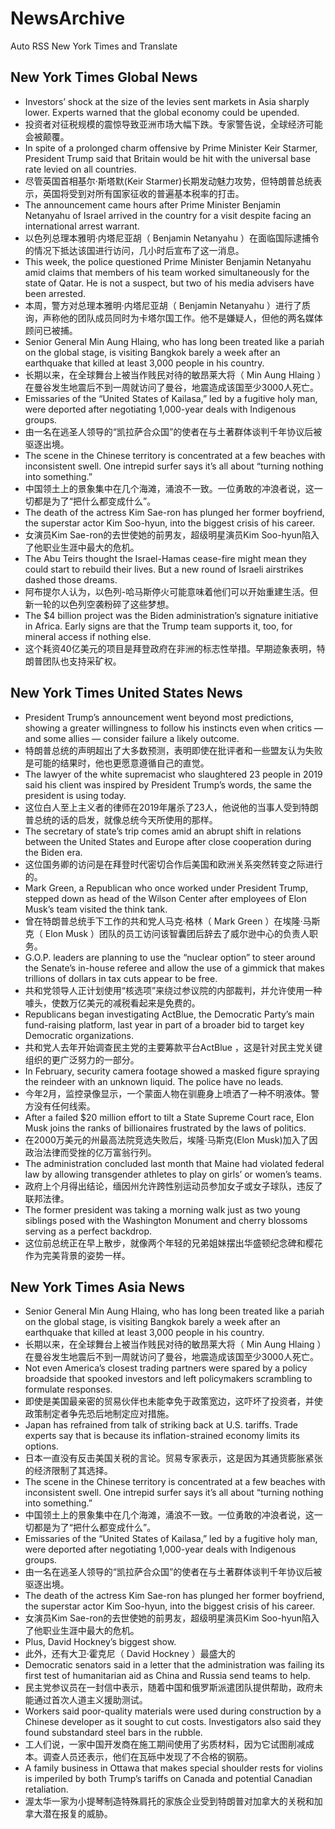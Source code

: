# NewsArchive
Auto RSS New York Times and Translate

## New York Times Global News
* Investors’ shock at the size of the levies sent markets in Asia sharply lower. Experts warned that the global economy could be upended.
* 投资者对征税规模的震惊导致亚洲市场大幅下跌。专家警告说，全球经济可能会被颠覆。
* In spite of a prolonged charm offensive by Prime Minister Keir Starmer, President Trump said that Britain would be hit with the universal base rate levied on all countries.
* 尽管英国首相基尔·斯塔默(Keir Starmer)长期发动魅力攻势，但特朗普总统表示，英国将受到对所有国家征收的普遍基本税率的打击。
* The announcement came hours after Prime Minister Benjamin Netanyahu of Israel arrived in the country for a visit despite facing an international arrest warrant.
* 以色列总理本雅明·内塔尼亚胡（ Benjamin Netanyahu ）在面临国际逮捕令的情况下抵达该国进行访问，几小时后宣布了这一消息。
* This week, the police questioned Prime Minister Benjamin Netanyahu amid claims that members of his team worked simultaneously for the state of Qatar. He is not a suspect, but two of his media advisers have been arrested.
* 本周，警方对总理本雅明·内塔尼亚胡（ Benjamin Netanyahu ）进行了质询，声称他的团队成员同时为卡塔尔国工作。他不是嫌疑人，但他的两名媒体顾问已被捕。
* Senior General Min Aung Hlaing, who has long been treated like a pariah on the global stage, is visiting Bangkok barely a week after an earthquake that killed at least 3,000 people in his country.
* 长期以来，在全球舞台上被当作贱民对待的敏昂莱大将（ Min Aung Hlaing ）在曼谷发生地震后不到一周就访问了曼谷，地震造成该国至少3000人死亡。
* Emissaries of the “United States of Kailasa,” led by a fugitive holy man, were deported after negotiating 1,000-year deals with Indigenous groups.
* 由一名在逃圣人领导的“凯拉萨合众国”的使者在与土著群体谈判千年协议后被驱逐出境。
* The scene in the Chinese territory is concentrated at a few beaches with inconsistent swell. One intrepid surfer says it’s all about “turning nothing into something.”
* 中国领土上的景象集中在几个海滩，涌浪不一致。一位勇敢的冲浪者说，这一切都是为了“把什么都变成什么”。
* The death of the actress Kim Sae-ron has plunged her former boyfriend, the superstar actor Kim Soo-hyun, into the biggest crisis of his career.
* 女演员Kim Sae-ron的去世使她的前男友，超级明星演员Kim Soo-hyun陷入了他职业生涯中最大的危机。
* The Abu Teirs thought the Israel-Hamas cease-fire might mean they could start to rebuild their lives. But a new round of Israeli airstrikes dashed those dreams.
* 阿布提尔人认为，以色列-哈马斯停火可能意味着他们可以开始重建生活。但新一轮的以色列空袭粉碎了这些梦想。
* The $4 billion project was the Biden administration’s signature initiative in Africa. Early signs are that the Trump team supports it, too, for mineral access if nothing else.
* 这个耗资40亿美元的项目是拜登政府在非洲的标志性举措。早期迹象表明，特朗普团队也支持采矿权。

## New York Times United States News
* President Trump’s announcement went beyond most predictions, showing a greater willingness to follow his instincts even when critics — and some allies — consider failure a likely outcome.
* 特朗普总统的声明超出了大多数预测，表明即使在批评者和一些盟友认为失败是可能的结果时，他也更愿意遵循自己的直觉。
* The lawyer of the white supremacist who slaughtered 23 people in 2019 said his client was inspired by President Trump’s words, the same the president is using today.
* 这位白人至上主义者的律师在2019年屠杀了23人，他说他的当事人受到特朗普总统的话的启发，就像总统今天所使用的那样。
* The secretary of state’s trip comes amid an abrupt shift in relations between the United States and Europe after close cooperation during the Biden era.
* 这位国务卿的访问是在拜登时代密切合作后美国和欧洲关系突然转变之际进行的。
* Mark Green, a Republican who once worked under President Trump, stepped down as head of the Wilson Center after employees of Elon Musk’s team visited the think tank.
* 曾在特朗普总统手下工作的共和党人马克·格林（ Mark Green ）在埃隆·马斯克（ Elon Musk ）团队的员工访问该智囊团后辞去了威尔逊中心的负责人职务。
* G.O.P. leaders are planning to use the “nuclear option” to steer around the Senate’s in-house referee and allow the use of a gimmick that makes trillions of dollars in tax cuts appear to be free.
* 共和党领导人正计划使用“核选项”来绕过参议院的内部裁判，并允许使用一种噱头，使数万亿美元的减税看起来是免费的。
* Republicans began investigating ActBlue, the Democratic Party’s main fund-raising platform, last year in part of a broader bid to target key Democratic organizations.
* 共和党人去年开始调查民主党的主要筹款平台ActBlue ，这是针对民主党关键组织的更广泛努力的一部分。
* In February, security camera footage showed a masked figure spraying the reindeer with an unknown liquid. The police have no leads.
* 今年2月，监控录像显示，一个蒙面人物在驯鹿身上喷洒了一种不明液体。警方没有任何线索。
* After a failed $20 million effort to tilt a State Supreme Court race, Elon Musk joins the ranks of billionaires frustrated by the laws of politics.
* 在2000万美元的州最高法院竞选失败后，埃隆·马斯克(Elon Musk)加入了因政治法律而受挫的亿万富翁行列。
* The administration concluded last month that Maine had violated federal law by allowing transgender athletes to play on girls’ or women’s teams.
* 政府上个月得出结论，缅因州允许跨性别运动员参加女子或女子球队，违反了联邦法律。
* The former president was taking a morning walk just as two young siblings posed with the Washington Monument and cherry blossoms serving as a perfect backdrop.
* 这位前总统正在早上散步，就像两个年轻的兄弟姐妹摆出华盛顿纪念碑和樱花作为完美背景的姿势一样。

## New York Times Asia News
* Senior General Min Aung Hlaing, who has long been treated like a pariah on the global stage, is visiting Bangkok barely a week after an earthquake that killed at least 3,000 people in his country.
* 长期以来，在全球舞台上被当作贱民对待的敏昂莱大将（ Min Aung Hlaing ）在曼谷发生地震后不到一周就访问了曼谷，地震造成该国至少3000人死亡。
* Not even America’s closest trading partners were spared by a policy broadside that spooked investors and left policymakers scrambling to formulate responses.
* 即使是美国最亲密的贸易伙伴也未能幸免于政策宽边，这吓坏了投资者，并使政策制定者争先恐后地制定应对措施。
* Japan has refrained from talk of striking back at U.S. tariffs. Trade experts say that is because its inflation-strained economy limits its options.
* 日本一直没有反击美国关税的言论。贸易专家表示，这是因为其通货膨胀紧张的经济限制了其选择。
* The scene in the Chinese territory is concentrated at a few beaches with inconsistent swell. One intrepid surfer says it’s all about “turning nothing into something.”
* 中国领土上的景象集中在几个海滩，涌浪不一致。一位勇敢的冲浪者说，这一切都是为了“把什么都变成什么”。
* Emissaries of the “United States of Kailasa,” led by a fugitive holy man, were deported after negotiating 1,000-year deals with Indigenous groups.
* 由一名在逃圣人领导的“凯拉萨合众国”的使者在与土著群体谈判千年协议后被驱逐出境。
* The death of the actress Kim Sae-ron has plunged her former boyfriend, the superstar actor Kim Soo-hyun, into the biggest crisis of his career.
* 女演员Kim Sae-ron的去世使她的前男友，超级明星演员Kim Soo-hyun陷入了他职业生涯中最大的危机。
* Plus, David Hockney’s biggest show.
* 此外，还有大卫·霍克尼（ David Hockney ）最盛大的
* Democratic senators said in a letter that the administration was failing its first test of humanitarian aid as China and Russia send teams to help.
* 民主党参议员在一封信中表示，随着中国和俄罗斯派遣团队提供帮助，政府未能通过首次人道主义援助测试。
* Workers said poor-quality materials were used during construction by a Chinese developer as it sought to cut costs. Investigators also said they found substandard steel bars in the rubble.
* 工人们说，一家中国开发商在施工期间使用了劣质材料，因为它试图削减成本。调查人员还表示，他们在瓦砾中发现了不合格的钢筋。
* A family business in Ottawa that makes special shoulder rests for violins is imperiled by both Trump’s tariffs on Canada and potential Canadian retaliation.
* 渥太华一家为小提琴制造特殊肩托的家族企业受到特朗普对加拿大的关税和加拿大潜在报复的威胁。

